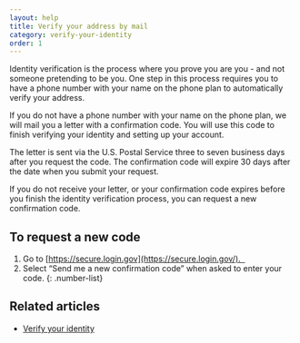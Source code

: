 ```yaml
---
layout: help
title: Verify your address by mail
category: verify-your-identity
order: 1
---
```


Identity verification is the process where you prove you are you - and not someone pretending to be you. One step in this process requires you to have a phone number with your name on the phone plan to automatically verify your address. 

If you do not have a phone number with your name on the phone plan, we will mail you a letter with a confirmation code. You will use this code to finish verifying your identity and setting up your account.

The letter is sent via the U.S. Postal Service three to seven business days after you request the code. The confirmation code will expire 30 days after the date when you submit your request.

If you do not receive your letter, or your confirmation code expires before you finish the identity verification process, you can request a new confirmation code.

## To request a new code

1. Go to [https://secure.login.gov](https://secure.login.gov/).  
2. Select “Send me a new confirmation code” when asked to enter your code.
{: .number-list}

## Related articles
- [Verify your identity](/help/verify-your-identity/how-to-verify-your-identity/)